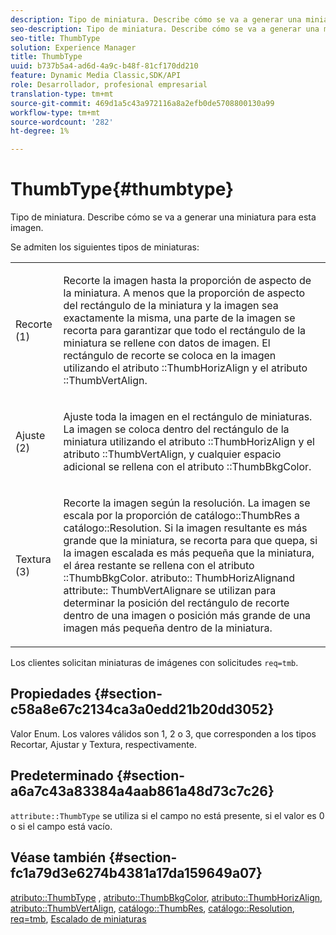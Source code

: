 ```yaml
---
description: Tipo de miniatura. Describe cómo se va a generar una miniatura para esta imagen.
seo-description: Tipo de miniatura. Describe cómo se va a generar una miniatura para esta imagen.
seo-title: ThumbType
solution: Experience Manager
title: ThumbType
uuid: b737b5a4-ad6d-4a9c-b48f-81cf170dd210
feature: Dynamic Media Classic,SDK/API
role: Desarrollador, profesional empresarial
translation-type: tm+mt
source-git-commit: 469d1a5c43a972116a8a2efb0de5708800130a99
workflow-type: tm+mt
source-wordcount: '282'
ht-degree: 1%

---
```



# ThumbType{#thumbtype}

Tipo de miniatura. Describe cómo se va a generar una miniatura para esta imagen.

Se admiten los siguientes tipos de miniaturas:

<table id="simpletable_874E4190A1DC4FB0AE1B2E3734746527"> 
 <tr class="strow"> 
  <td class="stentry"> <p>Recorte (1) </p></td> 
  <td class="stentry"> <p>Recorte la imagen hasta la proporción de aspecto de la miniatura. A menos que la proporción de aspecto del rectángulo de la miniatura y la imagen sea exactamente la misma, una parte de la imagen se recorta para garantizar que todo el rectángulo de la miniatura se rellene con datos de imagen. El rectángulo de recorte se coloca en la imagen utilizando el atributo <span class="codeph">::ThumbHorizAlign</span> y el atributo <span class="codeph">::ThumbVertAlign</span>. </p></td> 
 </tr> 
 <tr class="strow"> 
  <td class="stentry"> <p>Ajuste (2) </p></td> 
  <td class="stentry"> <p>Ajuste toda la imagen en el rectángulo de miniaturas. La imagen se coloca dentro del rectángulo de la miniatura utilizando el atributo <span class="codeph">::ThumbHorizAlign</span> y el atributo <span class="codeph">::ThumbVertAlign</span>, y cualquier espacio adicional se rellena con el atributo <span class="codeph">::ThumbBkgColor</span>. </p></td> 
 </tr> 
 <tr class="strow"> 
  <td class="stentry"> <p>Textura (3) </p></td> 
  <td class="stentry"> <p>Recorte la imagen según la resolución. La imagen se escala por la proporción de <span class="codeph"> catálogo::ThumbRes</span> a <span class="codeph"> catálogo::Resolution</span>. Si la imagen resultante es más grande que la miniatura, se recorta para que quepa, si la imagen escalada es más pequeña que la miniatura, el área restante se rellena con el atributo <span class="codeph">::ThumbBkgColor</span>. <span class="codeph"> atributo::</span> ThumbHorizAlignand  <span class="codeph"> attribute::</span> ThumbVertAlignare se utilizan para determinar la posición del rectángulo de recorte dentro de una imagen o posición más grande de una imagen más pequeña dentro de la miniatura. </p></td> 
 </tr> 
</table>

Los clientes solicitan miniaturas de imágenes con solicitudes `req=tmb`.

## Propiedades {#section-c58a8e67c2134ca3a0edd21b20dd3052}

Valor Enum. Los valores válidos son 1, 2 o 3, que corresponden a los tipos Recortar, Ajustar y Textura, respectivamente.

## Predeterminado {#section-a6a7c43a83384a4aab861a48d73c7c26}

`attribute::ThumbType` se utiliza si el campo no está presente, si el valor es 0 o si el campo está vacío.

## Véase también {#section-fc1a79d3e6274b4381a17da159649a07}

[atributo::ThumbType](../../../../../../is-api/image-catalog/image-serving-api-ref/c-image-catalog-reference/c-attributes-reference/r-thumbtype.md#reference-329e9dbf3e5f49548d1eb61915b538f5) ,  [atributo::ThumbBkgColor](../../../../../../is-api/image-catalog/image-serving-api-ref/c-image-catalog-reference/c-attributes-reference/r-thumbbkgcolor.md#reference-8e38088e79a54446a9106d0b93c9b31e),  [atributo::ThumbHorizAlign](../../../../../../is-api/image-catalog/image-serving-api-ref/c-image-catalog-reference/c-attributes-reference/r-thumbhorizalign.md#reference-0ae8b88669df4769a9053b22aca33691),  [atributo::ThumbVertAlign](../../../../../../is-api/image-catalog/image-serving-api-ref/c-image-catalog-reference/c-attributes-reference/r-thumbvertalign.md#reference-d47c6b34588c4855b04ad134e472f04f),  [catálogo::ThumbRes](../../../../../../is-api/image-catalog/image-serving-api-ref/c-image-catalog-reference/c-image-svg-data-reference/c-image-data-reference/r-thumbres-cat.md#reference-eedb9991397347c3bed5bd0a785c4c69),  [catálogo::Resolution](../../../../../../is-api/image-catalog/image-serving-api-ref/c-image-catalog-reference/c-image-svg-data-reference/c-image-data-reference/r-resolution-cat.md#reference-de489f5f36b64bd0831749546f8728e1),  [req=tmb](../../../../../../is-api/http-ref/image-serving-api-ref/c-http-protocol-reference/c-command-reference/r-req/r-req.md#reference-907cdb4a97034db7ad94695f25552e76),  [Escalado de miniaturas](../../../../../../is-api/http-ref/image-serving-api-ref/c-http-protocol-reference/c-notes-on-server-behavior/r-thumbnail-scaling.md#reference-0f71817f721d4913b34816758d69b07f)
